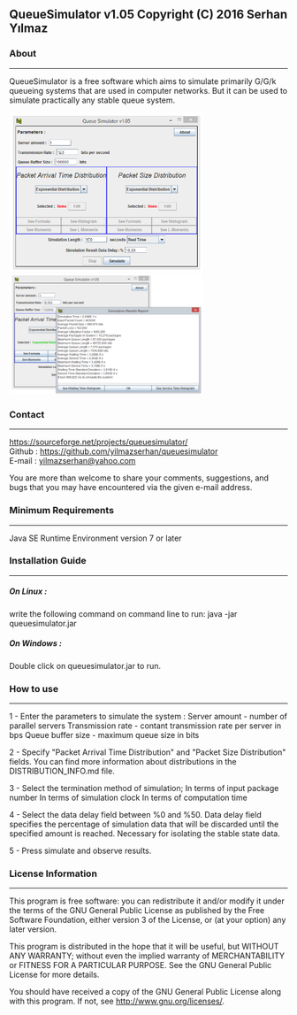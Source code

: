 ## QueueSimulator v1.05 Copyright (C) 2016 Serhan Yılmaz

### About
-----

QueueSimulator is a free software which aims to simulate primarily
G/G/k queueing systems that are used in computer networks. But
it can be used to simulate practically any stable queue system.

<img src="images/sample_1.png" width="350"> <img src="images/sample_2.png" width="350">

### Contact
-------

<https://sourceforge.net/projects/queuesimulator/> <br />
Github : <https://github.com/yilmazserhan/queuesimulator> <br />
E-mail : yilmazserhan@yahoo.com <br />

You are more than welcome to share your comments, suggestions, 
and bugs that you may have encountered via the given e-mail address.

### Minimum Requirements
--------------------

Java SE Runtime Environment version 7 or later

### Installation Guide
------------------

##### On Linux :

write the following command on command line to run:
java -jar queuesimulator.jar

##### On Windows :

Double click on queuesimulator.jar to run.

### How to use
----------

1 - Enter the parameters to simulate the system :
Server amount - number of parallel servers
Transmission rate - contant transmission rate per server in bps
Queue buffer size - maximum queue size in bits

2 - Specify "Packet Arrival Time Distribution" and "Packet Size Distribution" fields.
You can find more information about distributions in the DISTRIBUTION_INFO.md file.

3 - Select the termination method of simulation;
In terms of input package number
In terms of simulation clock
In terms of computation time

4 - Select the data delay field between %0 and %50.
Data delay field specifies the percentage of simulation data that 
will be discarded until the specified amount is reached. 
Necessary for isolating the stable state data.

5 - Press simulate and observe results.

### License Information
-------------------

This program is free software: you can redistribute it and/or modify
it under the terms of the GNU General Public License as published by
the Free Software Foundation, either version 3 of the License, or
(at your option) any later version.

This program is distributed in the hope that it will be useful,
but WITHOUT ANY WARRANTY; without even the implied warranty of
MERCHANTABILITY or FITNESS FOR A PARTICULAR PURPOSE.  See the
GNU General Public License for more details.

You should have received a copy of the GNU General Public License
along with this program.  If not, see <http://www.gnu.org/licenses/>.
